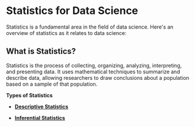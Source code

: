 # **Statistics for Data Science**

Statistics is a fundamental area in the field of data science. Here\'s
an overview of statistics as it relates to data science:

## What is Statistics?

Statistics is the process of collecting, organizing, analyzing,
interpreting, and presenting data. It uses mathematical techniques to
summarize and describe data, allowing researchers to draw conclusions
about a population based on a sample of that population.

**Types of Statistics**

- [**Descriptive Statistics**](https://github.com/AIDataFoundation/Before-ML/blob/main/Statistics%20for%20Data%20Science/2.md)

- [**Inferential Statistics**](/https://github.com/AIDataFoundation/Before-ML/blob/main/Statistics%20for%20Data%20Science/3.md)